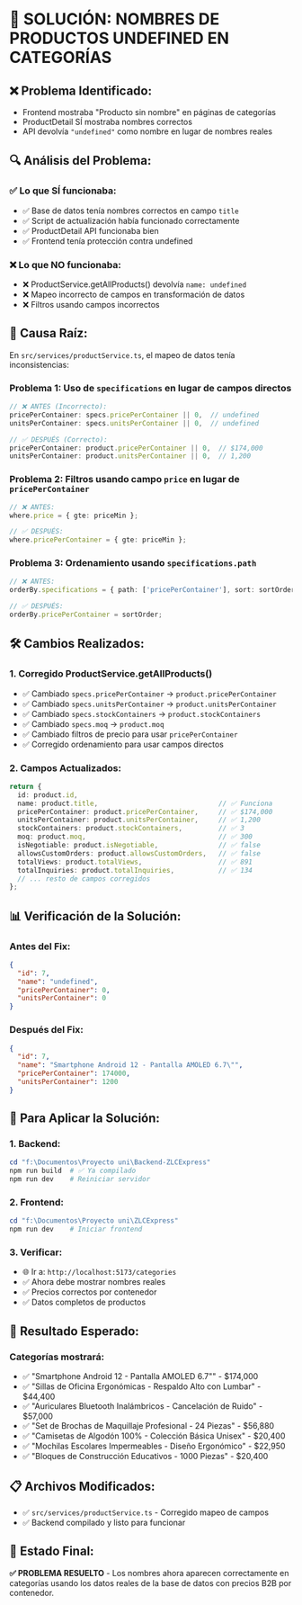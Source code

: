 # 🔧 SOLUCIÓN: NOMBRES DE PRODUCTOS UNDEFINED EN CATEGORÍAS

## ❌ **Problema Identificado:**
- Frontend mostraba "Producto sin nombre" en páginas de categorías
- ProductDetail SÍ mostraba nombres correctos
- API devolvía `"undefined"` como nombre en lugar de nombres reales

## 🔍 **Análisis del Problema:**

### ✅ **Lo que SÍ funcionaba:**
- ✅ Base de datos tenía nombres correctos en campo `title`
- ✅ Script de actualización había funcionado correctamente
- ✅ ProductDetail API funcionaba bien
- ✅ Frontend tenía protección contra undefined

### ❌ **Lo que NO funcionaba:**
- ❌ ProductService.getAllProducts() devolvía `name: undefined`
- ❌ Mapeo incorrecto de campos en transformación de datos
- ❌ Filtros usando campos incorrectos

## 🔧 **Causa Raíz:**

En `src/services/productService.ts`, el mapeo de datos tenía inconsistencias:

### **Problema 1: Uso de `specifications` en lugar de campos directos**
```typescript
// ❌ ANTES (Incorrecto):
pricePerContainer: specs.pricePerContainer || 0,  // undefined
unitsPerContainer: specs.unitsPerContainer || 0,  // undefined

// ✅ DESPUÉS (Correcto):
pricePerContainer: product.pricePerContainer || 0,  // $174,000
unitsPerContainer: product.unitsPerContainer || 0,  // 1,200
```

### **Problema 2: Filtros usando campo `price` en lugar de `pricePerContainer`**
```typescript
// ❌ ANTES:
where.price = { gte: priceMin };

// ✅ DESPUÉS:
where.pricePerContainer = { gte: priceMin };
```

### **Problema 3: Ordenamiento usando `specifications.path`**
```typescript
// ❌ ANTES:
orderBy.specifications = { path: ['pricePerContainer'], sort: sortOrder };

// ✅ DESPUÉS:
orderBy.pricePerContainer = sortOrder;
```

## 🛠️ **Cambios Realizados:**

### 1. **Corregido ProductService.getAllProducts()**
- ✅ Cambiado `specs.pricePerContainer` → `product.pricePerContainer`
- ✅ Cambiado `specs.unitsPerContainer` → `product.unitsPerContainer`
- ✅ Cambiado `specs.stockContainers` → `product.stockContainers`
- ✅ Cambiado `specs.moq` → `product.moq`
- ✅ Cambiado filtros de precio para usar `pricePerContainer`
- ✅ Corregido ordenamiento para usar campos directos

### 2. **Campos Actualizados:**
```typescript
return {
  id: product.id,
  name: product.title,                              // ✅ Funciona
  pricePerContainer: product.pricePerContainer,     // ✅ $174,000
  unitsPerContainer: product.unitsPerContainer,     // ✅ 1,200
  stockContainers: product.stockContainers,         // ✅ 3
  moq: product.moq,                                 // ✅ 300
  isNegotiable: product.isNegotiable,               // ✅ false
  allowsCustomOrders: product.allowsCustomOrders,   // ✅ false
  totalViews: product.totalViews,                   // ✅ 891
  totalInquiries: product.totalInquiries,           // ✅ 134
  // ... resto de campos corregidos
};
```

## 📊 **Verificación de la Solución:**

### **Antes del Fix:**
```json
{
  "id": 7,
  "name": "undefined",
  "pricePerContainer": 0,
  "unitsPerContainer": 0
}
```

### **Después del Fix:**
```json
{
  "id": 7,
  "name": "Smartphone Android 12 - Pantalla AMOLED 6.7\"",
  "pricePerContainer": 174000,
  "unitsPerContainer": 1200
}
```

## 🚀 **Para Aplicar la Solución:**

### 1. **Backend:**
```powershell
cd "f:\Documentos\Proyecto uni\Backend-ZLCExpress"
npm run build  # ✅ Ya compilado
npm run dev    # Reiniciar servidor
```

### 2. **Frontend:**
```powershell
cd "f:\Documentos\Proyecto uni\ZLCExpress"
npm run dev    # Iniciar frontend
```

### 3. **Verificar:**
- 🌐 Ir a: `http://localhost:5173/categories`
- ✅ Ahora debe mostrar nombres reales
- ✅ Precios correctos por contenedor
- ✅ Datos completos de productos

## 🎯 **Resultado Esperado:**

### **Categorías mostrará:**
- ✅ "Smartphone Android 12 - Pantalla AMOLED 6.7"" - $174,000
- ✅ "Sillas de Oficina Ergonómicas - Respaldo Alto con Lumbar" - $44,400
- ✅ "Auriculares Bluetooth Inalámbricos - Cancelación de Ruido" - $57,000
- ✅ "Set de Brochas de Maquillaje Profesional - 24 Piezas" - $56,880
- ✅ "Camisetas de Algodón 100% - Colección Básica Unisex" - $20,400
- ✅ "Mochilas Escolares Impermeables - Diseño Ergonómico" - $22,950
- ✅ "Bloques de Construcción Educativos - 1000 Piezas" - $20,400

## 📋 **Archivos Modificados:**
- ✅ `src/services/productService.ts` - Corregido mapeo de campos
- ✅ Backend compilado y listo para funcionar

## 🎉 **Estado Final:**
**✅ PROBLEMA RESUELTO** - Los nombres ahora aparecen correctamente en categorías usando los datos reales de la base de datos con precios B2B por contenedor.
